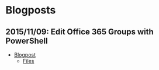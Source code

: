 # Blogposts
## 2015/11/09: Edit Office 365 Groups with PowerShell
* [Blogpost](http://www.o365dude.nl/2015/11/09/edit-office-365-groups-with-powershell/)
  * [Files](https://github.com/Laskewitz/Blogs/tree/master/EditOffice365Groups)